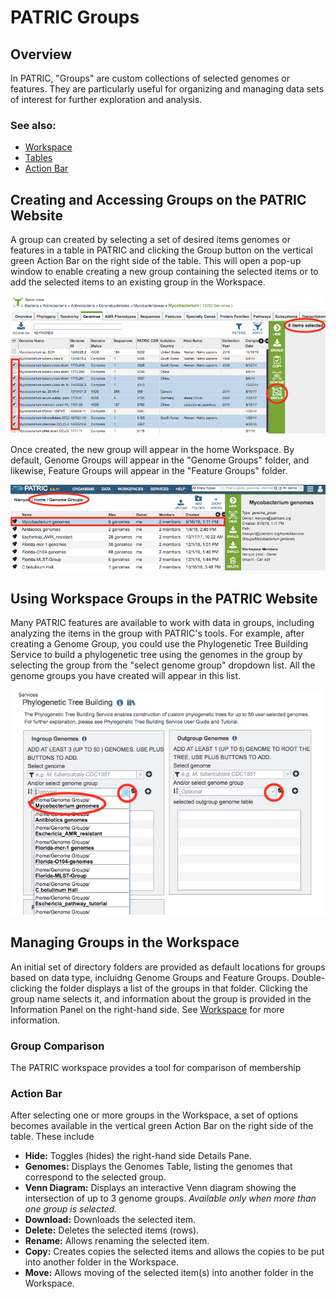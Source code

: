 # PATRIC Groups

## Overview
In PATRIC, "Groups" are custom collections of selected genomes or features. They are particularly useful for organizing and managing data sets of interest for further exploration and analysis.

### See also:
  * [Workspace](../workspaces/workspace.html)
  * [Tables](../tables.html)
  * [Action Bar](../action_bar.html)

## Creating and Accessing Groups on the PATRIC Website
A group can created by selecting a set of desired items genomes or features in a table in PATRIC and clicking the Group button on the vertical green Action Bar on the right side of the table. This will open a pop-up window to enable creating a new group containing the selected items or to add the selected items to an existing group in the Workspace.

![Creating a Group](../images/create_group.png)

Once created, the new group will appear in the home Workspace. By default, Genome Groups will appear in the "Genome Groups" folder, and likewise, Feature Groups will appear in the "Feature Groups" folder.

![Genome Group](../images/genome_group.png)

## Using Workspace Groups in the PATRIC Website
Many PATRIC features are available to work with data in groups, including analyzing the items in the group with PATRIC's tools. For example, after creating a Genome Group, you could use the Phylogenetic Tree Building Service to build a phylogenetic tree using the genomes in the group by selecting the group from the "select genome group" dropdown list. All the genome groups you have created will appear in this list.

![Phylogenetic Tree Using Genome Group](../images/phylo_tree_genome_group.png)

## Managing Groups in the Workspace
An initial set of directory folders are provided as default locations for groups based on data type, incluidng Genome Groups and Feature Groups. Double-clicking the folder displays a list of the groups in that folder. Clicking the group name selects it, and information about the group is provided in the Information Panel on the right-hand side. See [Workspace](../workspaces/workspace.html) for more information.

### Group Comparison
The PATRIC workspace provides a tool for comparison of membership 

### Action Bar
After selecting one or more groups in the Workspace, a set of options becomes available in the vertical green Action Bar on the right side of the table.  These include

* **Hide:** Toggles (hides) the right-hand side Details Pane.
* **Genomes:** Displays the Genomes Table, listing the genomes that correspond to the selected group.
* **Venn Diagram:** Displays an interactive Venn diagram showing the intersection of up to 3 genome groups. *Available only when more than one group is selected.*
* **Download:** Downloads the selected item.
* **Delete:** Deletes the selected items (rows).
* **Rename:** Allows renaming the selected item.
* **Copy:** Creates copies the selected items and allows the copies to be put into another folder in the Workspace.
* **Move:** Allows moving of the selected item(s) into another folder in the Workspace.
